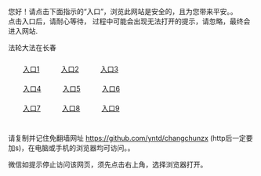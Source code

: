 您好！请点击下面指示的“入口”，浏览此网站是安全的，且为您带来平安。。 <br/>
点击入口后，请耐心等待， 过程中可能会出现无法打开的提示，请忽略，最终会进入网站. </br>

法轮大法在长春<br/>
<div style="padding:10px"><a style="margin:20px" target="_blank" href="https://d28lw0eaakc58k.cloudfront.net/2Qpsp?fdntwpv" id="ccLink1" rel="nofollow">入口1</a> <a target="_blank" style="margin:20px" href="https://d2gl56l8hk4273.cloudfront.net/2Qpsp?egawwmc" id="ccLink2" rel="nofollow">入口2</a> <a style="margin:20px" target="_blank" href="https://d1adm7z4ngvrgx.cloudfront.net/2Qpsp?dyofmru" id="ccLink3" rel="nofollow">入口3</a></div>

<div style="padding:10px" ><a style="margin:20px" target="_blank" href="https://d28lw0eaakc58k.cloudfront.net/2Qpsp?fdntwpv" id="ccLink4" rel="nofollow">入口4</a> <a style="margin:20px" href="https://d2gl56l8hk4273.cloudfront.net/2Qpsp?egawwmc" target="_blank" id="ccLink5" rel="nofollow">入口5</a> <a style="margin:20px" href="https://d1adm7z4ngvrgx.cloudfront.net/2Qpsp?dyofmru" target="_blank" id="ccLink6" rel="nofollow">入口6</a></div>

<div style="padding:10px"><a style="margin:20px" target="_blank" href="https://d28lw0eaakc58k.cloudfront.net/2Qpsp?fdntwpv" id="ccLink7" rel="nofollow">入口7</a> <a style="margin:20px" href="https://d2gl56l8hk4273.cloudfront.net/2Qpsp?egawwmc" target="_blank" id="ccLink8" rel="nofollow">入口8</a> <a style="margin:20px" target="_blank" href="https://d1adm7z4ngvrgx.cloudfront.net/2Qpsp?dyofmru" id="ccLink9" rel="nofollow">入口9</a></div>

<br/>



请复制并记住免翻墙网址 https://github.com/yntd/changchunzx (http后一定要加s)，在电脑或手机的浏览器均可访问。。<br/>

微信如提示停止访问该网页，须先点击右上角，选择浏览器打开。
